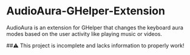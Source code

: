 # AudioAura-GHelper-Extension
AudioAura is an extension for GHelper that changes the keyboard aura modes based on the user activity like playing music or videos.


##⚠️ This project is incomplete and lacks information to properly work!
